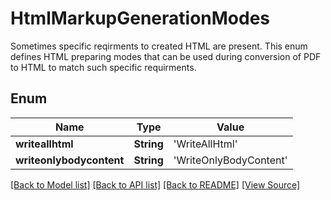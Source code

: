 # HtmlMarkupGenerationModes
Sometimes specific reqirments to created HTML are present.
This enum defines HTML preparing modes that can be used
during conversion of PDF to HTML to match such specific requirments.
            

## Enum
Name | Type | Value
------------ | ------------- | -------------
**writeallhtml** | **String** | 'WriteAllHtml'
**writeonlybodycontent** | **String** | 'WriteOnlyBodyContent'

[[Back to Model list]](../README.md#documentation-for-models) [[Back to API list]](../README.md#documentation-for-api-endpoints) [[Back to README]](../README.md) [[View Source]](../src/models/HtmlMarkupGenerationModes.ts)

